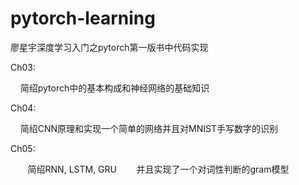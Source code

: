 # pytorch-learning
廖星宇深度学习入门之pytorch第一版书中代码实现

Ch03:

        简绍pytorch中的基本构成和神经网络的基础知识
    
Ch04:

        简绍CNN原理和实现一个简单的网络并且对MNIST手写数字的识别
    
Ch05:

        简绍RNN, LSTM, GRU
        并且实现了一个对词性判断的gram模型
